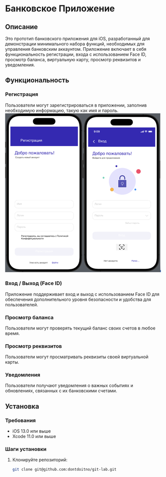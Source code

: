 # Банковское Приложение

## Описание

Это прототип банковского приложения для iOS, разработанный для демонстрации минимального набора функций, необходимых для управления банковским аккаунтом. Приложение включает в себя функциональность регистрации, входа с использованием Face ID, просмотр баланса, виртуальную карту, просмотр реквизитов и уведомления.

## Функциональность

### Регистрация

Пользователи могут зарегистрироваться в приложении, заполнив необходимую информацию, такую как имя и пароль. 
![Image](https://github.com/dontdoitno/IOS-banking-mobile-app/blob/main/screens/Снимок%20экрана%202024-05-31%20в%2014.45.30.png)

### Вход / Выход (Face ID)

Приложение поддерживает вход и выход с использованием Face ID для обеспечения дополнительного уровня безопасности и удобства для пользователей.

### Просмотр баланса

Пользователи могут проверять текущий баланс своих счетов в любое время.

### Просмотр реквизитов

Пользователи могут просматривать реквизиты своей виртуальной карты.

### Уведомления

Пользователи получают уведомления о важных событиях и обновлениях, связанных с их банковскими счетами.

## Установка

### Требования

- iOS 13.0 или выше
- Xcode 11.0 или выше

### Шаги установки

1. Клонируйте репозиторий:

   ```sh
   git clone git@github.com:dontdoitno/git-lab.git
